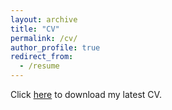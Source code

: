 ```yaml
---
layout: archive
title: "CV"
permalink: /cv/
author_profile: true
redirect_from:
  - /resume
---
```


Click [here](/assets/files/sm_cv.pdf) to download my latest CV.

